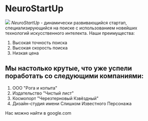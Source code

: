# NeuroStartUp
![](https://netology-code.github.io/git-homeworks/introduction/assets/logo.png)
*NeuroStartUp* - динамически развивающийся стартап, специализирующийся на поиске с использованием новейших технологий искусственного интелекта.
Наши преимущества:
1. Высокая точность поиска
2. Высокая скорость поиска
3. Низкая цена
   
## Мы настолько крутые, что уже успели поработать со следующими компаниями:
1. ООО "Рога и копыта"
2. Издательство "Чистый лист"
3. Космопорт "Черезтерновый Кзвёздный"
4. Дизайн-студия имени Слишком Известного Персонажа

Нас можно найти в google.com